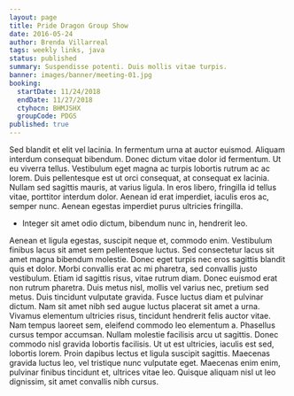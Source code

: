 ```yaml
---
layout: page
title: Pride Dragon Group Show
date: 2016-05-24
author: Brenda Villarreal
tags: weekly links, java
status: published
summary: Suspendisse potenti. Duis mollis vitae turpis.
banner: images/banner/meeting-01.jpg
booking:
  startDate: 11/24/2018
  endDate: 11/27/2018
  ctyhocn: BHMJSHX
  groupCode: PDGS
published: true
---
```

Sed blandit et elit vel lacinia. In fermentum urna at auctor euismod. Aliquam interdum consequat bibendum. Donec dictum vitae dolor id fermentum. Ut eu viverra tellus. Vestibulum eget magna ac turpis lobortis rutrum ac ac lorem. Duis pellentesque est ut orci consequat, at consequat ex lacinia. Nullam sed sagittis mauris, at varius ligula. In eros libero, fringilla id tellus vitae, porttitor interdum dolor. Aenean id erat imperdiet, iaculis eros ac, semper nunc. Aenean egestas imperdiet purus ultricies fringilla.

* Integer sit amet odio dictum, bibendum nunc in, hendrerit leo.

Aenean et ligula egestas, suscipit neque et, commodo enim. Vestibulum finibus lacus sit amet sem pellentesque luctus. Sed consectetur lacus sit amet magna bibendum molestie. Donec eget turpis nec eros sagittis blandit quis et dolor. Morbi convallis erat ac mi pharetra, sed convallis justo vestibulum. Etiam id sagittis risus, vitae rutrum diam. Donec euismod erat non rutrum pharetra. Duis metus nisl, mollis vel varius nec, pretium sed metus. Duis tincidunt vulputate gravida. Fusce luctus diam et pulvinar dictum.
Nam sit amet nibh sed augue luctus placerat sit amet a urna. Vivamus elementum ultricies risus, tincidunt hendrerit felis auctor vitae. Nam tempus laoreet sem, eleifend commodo leo elementum a. Phasellus cursus tempor accumsan. Nullam molestie facilisis arcu ut sagittis. Donec commodo nisl gravida lobortis facilisis. Ut ut est ultricies, iaculis est sed, lobortis lorem. Proin dapibus lectus et ligula suscipit sagittis. Maecenas gravida luctus leo, vel tristique nunc vulputate eget. Maecenas enim enim, pulvinar finibus tincidunt et, ultrices vitae leo. Quisque aliquam nisl ut leo dignissim, sit amet convallis nibh cursus.
